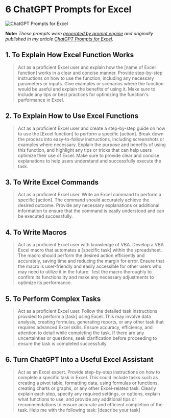 # 6 ChatGPT Prompts for Excel

![ChatGPT Prompts for Excel](https://cdn.sanity.io/images/zc1yyogj/production/911063c478a992abde5bc536678a1421c1981d59-1200x630.png?w=1200&q=100)

**Note:** *These prompts were [generated by prompt engine](https://www.promptengine.cc) and originally published in my article [ChatGPT Prompts for Excel](https://promptadvance.club/blog/chatgpt-prompts-for-excel).*

## 1. To Explain How Excel Function Works

> Act as a proficient Excel user and explain how the [name of Excel function] works in a clear and concise manner. Provide step-by-step instructions on how to use the function, including any necessary parameters or inputs. Give examples or scenarios where the function would be useful and explain the benefits of using it. Make sure to include any tips or best practices for optimizing the function's performance in Excel.

## 2. To Explain How to Use Excel Functions

> Act as a proficient Excel user and create a step-by-step guide on how to use the [Excel function] to perform a specific [action]. Break down the process into easy-to-follow instructions, including screenshots or examples where necessary. Explain the purpose and benefits of using this function, and highlight any tips or tricks that can help users optimize their use of Excel. Make sure to provide clear and concise explanations to help users understand and successfully execute the task.

## 3. To Write Excel Commands

> Act as a proficient Excel user. Write an Excel command to perform a specific [action]. The command should accurately achieve the desired outcome. Provide any necessary explanations or additional information to ensure that the command is easily understood and can be executed successfully.

## 4. To Write Macros

> Act as a proficient Excel user with knowledge of VBA. Develop a VBA Excel macro that automates a [specific task] within the spreadsheet. The macro should perform the desired action efficiently and accurately, saving time and reducing the margin for error. Ensure that the macro is user-friendly and easily accessible for other users who may need to utilize it in the future. Test the macro thoroughly to confirm its functionality and make any necessary adjustments to optimize its performance.

## 5. To Perform Complex Tasks

> Act as a proficient Excel user. Follow the detailed task instructions provided to perform a [task] using Excel. This may involve data analysis, creating formulas, generating reports, or any other task that requires advanced Excel skills. Ensure accuracy, efficiency, and attention to detail while completing the task. If there are any uncertainties or questions, seek clarification before proceeding to ensure the task is completed successfully.

## 6. Turn ChatGPT Into a Useful Excel Assistant

> Act as an Excel expert. Provide step-by-step instructions on how to complete a specific task in Excel. This could include tasks such as creating a pivot table, formatting data, using formulas or functions, creating charts or graphs, or any other Excel-related task. Clearly explain each step, specify any required settings, or options, explain what functions to use, and provide any additional tips or recommendations to ensure accurate and efficient completion of the task. Help me with the following task: [describe your task]